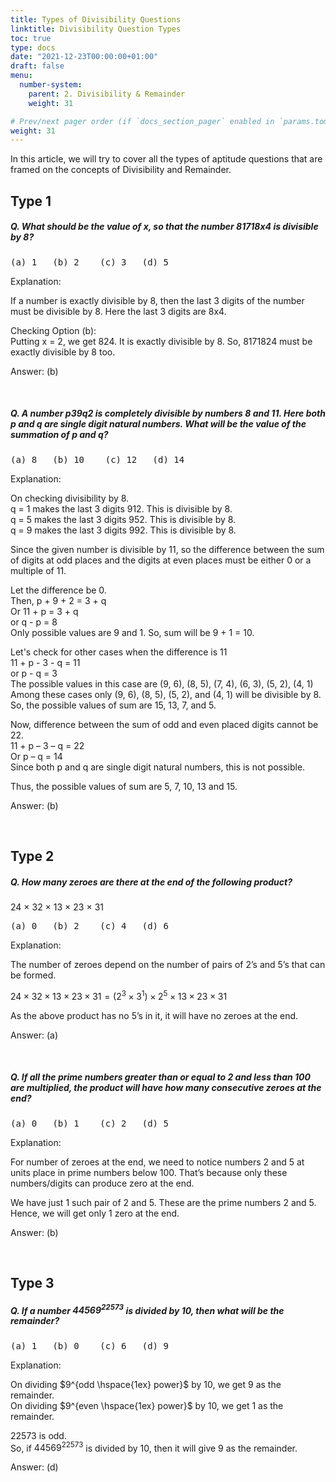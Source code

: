 ```yaml
---
title: Types of Divisibility Questions
linktitle: Divisibility Question Types
toc: true
type: docs
date: "2021-12-23T00:00:00+01:00"
draft: false
menu:
  number-system:
    parent: 2. Divisibility & Remainder
    weight: 31

# Prev/next pager order (if `docs_section_pager` enabled in `params.toml`)
weight: 31
---
```


In this article, we will try to cover all the types of aptitude questions that are framed on the concepts of Divisibility and Remainder. 

## Type 1

##### Q. What should be the value of x, so that the number 81718x4 is divisible by 8?
<pre>(a) 1   (b) 2    (c) 3   (d) 5</pre>

Explanation:<br>
<div class="Exp">

If a number is exactly divisible by 8, then the last 3 digits of the number must be divisible by 8. Here the last 3 digits are 8x4.

Checking Option (b): <br>
Putting x = 2, we get 824. It is exactly divisible by 8. So, 8171824 must be exactly divisible by 8 too.

Answer: (b)
</div> <br>

##### Q. A number p39q2 is completely divisible by numbers 8 and 11. Here both p and q are single digit natural numbers. What will be the value of the summation of p and q?
<pre>(a) 8   (b) 10    (c) 12   (d) 14</pre>

Explanation:<br>
<div class="Exp">

On checking divisibility by 8. <br>
q = 1 makes the last 3 digits 912. This is divisible by 8. <br>
q = 5 makes the last 3 digits 952. This is divisible by 8. <br>
q = 9 makes the last 3 digits 992. This is divisible by 8.

Since the given number is divisible by 11, so the difference between the sum of digits at odd places and the digits at even places must be either 0 or a multiple of 11.

Let the difference be 0. <br>
Then, p + 9 + 2 = 3 + q <br>
Or 11 + p = 3 + q <br>
or q - p = 8 <br>
Only possible values are 9 and 1. So, sum will be 9 + 1 = 10.

Let's check for other cases when the difference is 11 <br>
11 + p - 3 - q = 11 <br>
or p - q = 3 <br>
The possible values in this case are (9, 6), (8, 5), (7, 4), (6, 3), (5, 2), (4, 1) <br>
Among these cases only (9, 6), (8, 5), (5, 2), and (4, 1) will be divisible by 8. So, the possible values of sum are 15, 13, 7, and 5. 

Now, difference between the sum of odd and even placed digits cannot be 22. <br>
11 + p – 3 – q = 22 <br>
Or p – q = 14 <br>
Since both p and q are single digit natural numbers, this is not possible.

Thus, the possible values of sum are 5, 7, 10, 13 and 15. 

Answer: (b)
</div> <br>


## Type 2

##### Q. How many zeroes are there at the end of the following product?
24 × 32 × 13 × 23 × 31
<pre>(a) 0   (b) 2    (c) 4   (d) 6</pre>

Explanation:<br>
<div class="Exp">

The number of zeroes depend on the number of pairs of 2’s and 5’s that can be formed.

$24 × 32 × 13 × 23 × 31 = (2^3 × 3^1) × 2^5 × 13 × 23 × 31$

As the above product has no 5’s in it, it will have no zeroes at the end.

Answer: (a)
</div> <br>

##### Q. If all the prime numbers greater than or equal to 2 and less than 100 are multiplied, the product will have how many consecutive zeroes at the end? 
<pre>(a) 0   (b) 1    (c) 2   (d) 5</pre>

Explanation:<br>
<div class="Exp">

For number of zeroes at the end, we need to notice numbers 2 and 5 at units place in prime numbers below 100. That’s because only these numbers/digits can produce zero at the end. 

We have just 1 such pair of 2 and 5. These are the prime numbers 2 and 5. Hence, we will get only 1 zero at the end.

Answer: (b)
</div> <br>


## Type 3

##### Q. If a number $44569^{22573}$ is divided by 10, then what will be the remainder?
<pre>(a) 1   (b) 0    (c) 6   (d) 9</pre>

Explanation:<br>
<div class="Exp">

On dividing $9^{odd \hspace{1ex} power}$ by 10, we get 9 as the remainder. <br>
On dividing $9^{even \hspace{1ex} power}$ by 10, we get 1 as the remainder.

22573 is odd. <br>
So, if $44569^{22573}$ is divided by 10, then it will give 9 as the remainder.

Answer: (d)
</div> <br>
